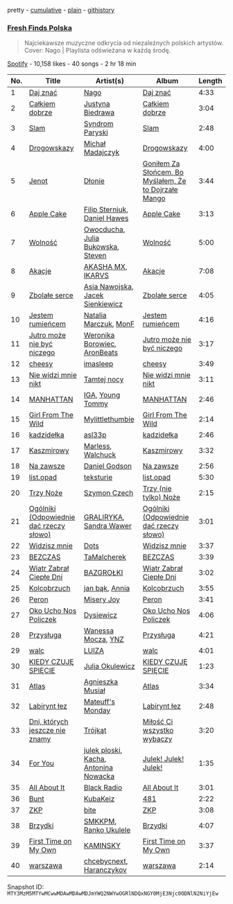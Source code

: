 pretty - [cumulative](/playlists/cumulative/37i9dQZF1DWTI0B69TStH2.md) - [plain](/playlists/plain/37i9dQZF1DWTI0B69TStH2) - [githistory](https://github.githistory.xyz/mackorone/spotify-playlist-archive/blob/main/playlists/plain/37i9dQZF1DWTI0B69TStH2)

### [Fresh Finds Polska](https://open.spotify.com/playlist/37i9dQZF1DWTI0B69TStH2)

> Najciekawsze muzyczne odkrycia od niezależnych polskich artystów\. Cover: Nago \| Playlista odświeżana w każdą środę.

[Spotify](https://open.spotify.com/user/spotify) - 10,158 likes - 40 songs - 2 hr 18 min

| No. | Title | Artist(s) | Album | Length |
|---|---|---|---|---|
| 1 | [Daj znać](https://open.spotify.com/track/27yxeNZFceBpbeKEE30ftX) | [Nago](https://open.spotify.com/artist/1SffW2FKbStzVnMBdBwSy6) | [Daj znać](https://open.spotify.com/album/6uCX9k4kJYmzOUimeEmcFu) | 4:33 |
| 2 | [Całkiem dobrze](https://open.spotify.com/track/392pL0qfU0FepYzkL22w2v) | [Justyna Biedrawa](https://open.spotify.com/artist/2jonFoAFilDQI0GmJJu3qE) | [Całkiem dobrze](https://open.spotify.com/album/2Ra39gfPYi3AaLfNnwopv5) | 3:04 |
| 3 | [Slam](https://open.spotify.com/track/27E5yq8sxohV65ATzdTWFK) | [Syndrom Paryski](https://open.spotify.com/artist/6YnAXTemIyynMlPKL2TEOv) | [Slam](https://open.spotify.com/album/5jAGi12XggZ29UvEz5gwvh) | 2:48 |
| 4 | [Drogowskazy](https://open.spotify.com/track/7J5PTOZCip4HiWap2LlpiO) | [Michał Madajczyk](https://open.spotify.com/artist/4Spwq9te7qI9GvQhHXWfLX) | [Drogowskazy](https://open.spotify.com/album/5qkxooeuMY3oZWxQGcBekE) | 4:00 |
| 5 | [Jenot](https://open.spotify.com/track/6r4PxkbuSvSfEHe25E6xqR) | [Dłonie](https://open.spotify.com/artist/3Ya6VPgR8fqYmPsvA4Icpo) | [Goniłem Za Słońcem, Bo Myślałem, Że to Dojrzałe Mango](https://open.spotify.com/album/4pI2ZUHX6OciCfKmjzwpVl) | 3:44 |
| 6 | [Apple Cake](https://open.spotify.com/track/3ngJEdR8mdQicBQn3PnSsS) | [Filip Sterniuk](https://open.spotify.com/artist/1UIsVRTEON2C0CmFKGnmOw), [Daniel Hawes](https://open.spotify.com/artist/5VGSBJHxdNEpZcI8Kx09HH) | [Apple Cake](https://open.spotify.com/album/4cXLQRQn0cOr7OQZMjvd7V) | 3:13 |
| 7 | [Wolność](https://open.spotify.com/track/5LnwQyYt33PrCwGXEA5qEY) | [Owocducha](https://open.spotify.com/artist/3l41EJwmxmOMFQWcXrkCnR), [Julia Bukowska](https://open.spotify.com/artist/2gfnTvpi4KA1kRtEDeF5uG), [Steven](https://open.spotify.com/artist/4dBlLmecgiq7Xg2tZbfVp4) | [Wolność](https://open.spotify.com/album/7FkluXOrcasBUqIeEacUoj) | 5:00 |
| 8 | [Akacje](https://open.spotify.com/track/400NyXxU3mhiraKbR6n9G9) | [AKASHA MX](https://open.spotify.com/artist/721EuEbzImpF3q72RR9rCP), [IKARVS](https://open.spotify.com/artist/2nIhOTkDDboRX6RsNMg8wg) | [Akacje](https://open.spotify.com/album/2PxOPG4hFj9tNimmLrbSm8) | 7:08 |
| 9 | [Zbolałe serce](https://open.spotify.com/track/6kGgWNW2d1VxR8MoTcqCfO) | [Asia Nawojska](https://open.spotify.com/artist/5GymgO2A0NDEhmRk5RwCi3), [Jacek Sienkiewicz](https://open.spotify.com/artist/6fcsAWZGM9kW8wcGiPRWxY) | [Zbolałe serce](https://open.spotify.com/album/20MIyb4ORaFuDkwjZdIHA2) | 4:05 |
| 10 | [Jestem rumieńcem](https://open.spotify.com/track/4UzO037yMI5kgPWdCm78sa) | [Natalia Marczuk](https://open.spotify.com/artist/5WQXxSI1Mw50K1bAo7rd62), [MonF](https://open.spotify.com/artist/2M6JiX4PKQK9Y70ONwi8Nl) | [Jestem rumieńcem](https://open.spotify.com/album/2IUxt1lxRkGaWfQffwmPDU) | 4:16 |
| 11 | [Jutro może nie być niczego](https://open.spotify.com/track/3IJW89o8NsR7UxWTX2RcBu) | [Weronika Borowiec](https://open.spotify.com/artist/3H7MczsYp9tx6jskw9kodx), [AronBeats](https://open.spotify.com/artist/5v455njudD1baLI5cX1YqJ) | [Jutro może nie być niczego](https://open.spotify.com/album/3vwONl1MxWhWrFg5Vae9z2) | 3:17 |
| 12 | [cheesy](https://open.spotify.com/track/1NUgDf56LN6DBItaWi2lUg) | [imasleep](https://open.spotify.com/artist/1hAUIs8Rpq6kpNHqlwJW4i) | [cheesy](https://open.spotify.com/album/2qKqN6kSot8uFTmhOXOfwR) | 3:49 |
| 13 | [Nie widzi mnie nikt](https://open.spotify.com/track/6Bz69QEl8AgUS61SSXlLJZ) | [Tamtej nocy](https://open.spotify.com/artist/619FPUmOS0komMkCkcupNX) | [Nie widzi mnie nikt](https://open.spotify.com/album/46ljkRnafRm9kyUxNfuEvj) | 3:11 |
| 14 | [MANHATTAN](https://open.spotify.com/track/6DIbsL72MuXNO7E2dTSVQ0) | [IGA](https://open.spotify.com/artist/194PQAWwypriEsRab3Ly6D), [Young Tommy](https://open.spotify.com/artist/2Z67lp8D7dt0YnPpMOtT2P) | [MANHATTAN](https://open.spotify.com/album/1wdoCFZpv3IHIp7jgaCfVf) | 2:46 |
| 15 | [Girl From The Wild](https://open.spotify.com/track/7lak5hFojRPht2PNx29m4s) | [Mylittlethumbie](https://open.spotify.com/artist/5lUnStpWoMbT52gHpcGFBY) | [Girl From The Wild](https://open.spotify.com/album/0eFznfdIhwgDsiFXed4wlv) | 2:14 |
| 16 | [kadzidełka](https://open.spotify.com/track/5uUhJ4nmbeqmOWlcN4KB5J) | [asl33p](https://open.spotify.com/artist/6lAdHrwad3QyDb70RvvM1g) | [kadzidełka](https://open.spotify.com/album/3aQ7oqQn3mX7Ju296WA6l5) | 2:46 |
| 17 | [Kaszmirowy](https://open.spotify.com/track/6iv6RvUxjM01slXccU9mQE) | [Marless](https://open.spotify.com/artist/4NrM1v0O7GEXrarK6Bmupl), [Walchuck](https://open.spotify.com/artist/4Xs4Ksf65oXPvR2fQguqbT) | [Kaszmirowy](https://open.spotify.com/album/3cy4RhnvjFsvvLMA1no1yA) | 3:32 |
| 18 | [Na zawsze](https://open.spotify.com/track/2LFfsvYlXYGIdb3BbAGSh3) | [Daniel Godson](https://open.spotify.com/artist/7ruGjTmqO10lSqHWRIchnU) | [Na zawsze](https://open.spotify.com/album/6M8sqtqjU0mpQgiaGqvifA) | 2:56 |
| 19 | [list.opad](https://open.spotify.com/track/11lWkrPuhAWMgjSomWNvzJ) | [teksturie](https://open.spotify.com/artist/28M2yLrJWQlQvXgpIAj6TH) | [list.opad](https://open.spotify.com/album/7j7di1DnvxZbk0h2722o16) | 5:30 |
| 20 | [Trzy Noże](https://open.spotify.com/track/5nUn2IadxSqgv7pdbGLlrT) | [Szymon Czech](https://open.spotify.com/artist/4FAuhb61qfarMmQ3NqoQmN) | [Trzy \(nie tylko\) Noże](https://open.spotify.com/album/2svbgNGHRHxNsrTfDTicQY) | 2:15 |
| 21 | [Ogólniki \(Odpowiednie dać rzeczy słowo\)](https://open.spotify.com/track/1UZgCPdJ3OV8Ocpk9BAQd9) | [GRALIRYKA](https://open.spotify.com/artist/2n4AGfHkzwXOLZhY5rxXLd), [Sandra Wawer](https://open.spotify.com/artist/5VyTe6icBugSfjZNbiavPS) | [Ogólniki \(Odpowiednie dać rzeczy słowo\)](https://open.spotify.com/album/4Ej3ynpeNHXUzgoC3ifXs5) | 3:01 |
| 22 | [Widzisz mnie](https://open.spotify.com/track/5kf9R79969jcjt1w8gB5al) | [Dots](https://open.spotify.com/artist/77dvGbzTXfYwrAYxlXFoKZ) | [Widzisz mnie](https://open.spotify.com/album/6gJxrng1LKqkkTJYYSsrux) | 3:37 |
| 23 | [BEZCZAS](https://open.spotify.com/track/1Xn34xUjxRMPGir1fyHeNR) | [TaMalcherek](https://open.spotify.com/artist/6EgQwM1v76DbNTFNYh6UiG) | [BEZCZAS](https://open.spotify.com/album/2EFHwKiB3hQ3pD4tNMwTVS) | 3:39 |
| 24 | [Wiatr Zabrał Ciepłe Dni](https://open.spotify.com/track/6rGSw36xffvcGio6zhElFr) | [BAZGROŁKI](https://open.spotify.com/artist/6009MUTEkGCSforjgcoolT) | [Wiatr Zabrał Ciepłe Dni](https://open.spotify.com/album/48GzCNjSxFbJvamAhxjhQf) | 3:02 |
| 25 | [Kolcobrzuch](https://open.spotify.com/track/1FjD4mZnFmzRBOPLOhmSSO) | [jan bąk](https://open.spotify.com/artist/57T9SrFGfjHo6NY7ISoBIr), [Annia](https://open.spotify.com/artist/2n5pRCvF7EdJuPDgeXjvPv) | [Kolcobrzuch](https://open.spotify.com/album/71Jd4iNUlZALhmZuBlaqOa) | 3:55 |
| 26 | [Peron](https://open.spotify.com/track/7FnGbdCpgtd3qpveOOeHfi) | [Misery Joy](https://open.spotify.com/artist/72fB4ZARnT6TxSh07y34Bo) | [Peron](https://open.spotify.com/album/6XmEvckv7cQ0NnAtCbNQsN) | 3:41 |
| 27 | [Oko Ucho Nos Policzek](https://open.spotify.com/track/0U5oRUNc8qAELx5rEazKMf) | [Dysiewicz](https://open.spotify.com/artist/0SLWHjVFCDrli3GvIjAOT2) | [Oko Ucho Nos Policzek](https://open.spotify.com/album/6LHnlpkIet7GEwZNQSyhdZ) | 4:06 |
| 28 | [Przysługa](https://open.spotify.com/track/4Aqzzy31X3iIMoQ4KD27U2) | [Wanessa Mocza](https://open.spotify.com/artist/67BFoJQEmB2Hi3R24FnYc5), [YNZ](https://open.spotify.com/artist/2QhhTo0DVCsEXq6zKv0wCB) | [Przysługa](https://open.spotify.com/album/32oUJC6FM85t4ep7Us4CEL) | 4:21 |
| 29 | [walc](https://open.spotify.com/track/01nED5OwIJrBxxbnq9Aa3u) | [LUIZA](https://open.spotify.com/artist/1DeNSlzrF3Y4Uwk7wGTwWX) | [walc](https://open.spotify.com/album/0shWXSSn3QPDWcUkfnm9dQ) | 4:01 |
| 30 | [KIEDY CZUJĘ SPIĘCIE](https://open.spotify.com/track/4qx38LFTUiGfqRGsdYwd72) | [Julia Okulewicz](https://open.spotify.com/artist/3232SuNz8AqHeVgEOIqsVT) | [KIEDY CZUJĘ SPIĘCIE](https://open.spotify.com/album/4W4A2LqmSJvV4nO73mocrF) | 1:23 |
| 31 | [Atlas](https://open.spotify.com/track/7IK46mcMiXgcjLIU2107MF) | [Agnieszka Musiał](https://open.spotify.com/artist/4uOBCZk1MpMzmpOnAtN8qc) | [Atlas](https://open.spotify.com/album/5KvsMl3RlM9vfg6V6zwuGv) | 3:34 |
| 32 | [Labirynt łez](https://open.spotify.com/track/6imvk6cbD9KRi8kCi6pUe1) | [Mateuff's Monday](https://open.spotify.com/artist/6uiVpp8RgrRzOiM2qa5R7O) | [Labirynt łez](https://open.spotify.com/album/6ZlMx6alwtqVQR9TLYr0xj) | 2:48 |
| 33 | [Dni, których jeszcze nie znamy](https://open.spotify.com/track/7jI8rILR2NOpc58em9Q1Bw) | [Trójkąt](https://open.spotify.com/artist/4IhkHDAnPqKRehT4IQVHJ8) | [Miłość Ci wszystko wybaczy](https://open.spotify.com/album/4GTmmSl3rc1c3ghDRKzMpq) | 3:20 |
| 34 | [For You](https://open.spotify.com/track/2vxHC1GmHpSObGZgWQisbC) | [julek ploski](https://open.spotify.com/artist/33LaRQzDVWBWqEYXtSqcb3), [Kacha](https://open.spotify.com/artist/1MXcqijfBhhY1WznU6X2er), [Antonina Nowacka](https://open.spotify.com/artist/2xV4z30ITk9LqUk1GKYlrR) | [Julek! Julek! Julek!](https://open.spotify.com/album/3P8mUVdGiD8FfvmmopQY7K) | 1:35 |
| 35 | [All About It](https://open.spotify.com/track/1vWHLyDySd9R2Vi9MAnT4D) | [Black Radio](https://open.spotify.com/artist/6yFzr6tJ20oC1CTt0MLgmw) | [All About It](https://open.spotify.com/album/62C2i60VjjASVPMVsZV7xn) | 3:01 |
| 36 | [Bunt](https://open.spotify.com/track/1iOfHVLlye4eDWO2QFgwNv) | [KubaKeiz](https://open.spotify.com/artist/41J28v59gkUqaK6zwA303k) | [481](https://open.spotify.com/album/7grlTSFQHZVc5tOvRkHP18) | 2:22 |
| 37 | [ZKP](https://open.spotify.com/track/3H5JL0EasYRnsYAVmGl0mS) | [bite](https://open.spotify.com/artist/1LYARfMTmqGB31OGSSGVPX) | [ZKP](https://open.spotify.com/album/7ILNKTXOWBtxqrrFttRpTw) | 3:08 |
| 38 | [Brzydki](https://open.spotify.com/track/5rfUk2k5dhT9LWaK5vXi7d) | [SMKKPM](https://open.spotify.com/artist/4lCX5p5WkECbLeUgUC6myj), [Ranko Ukulele](https://open.spotify.com/artist/0tfJBHQtndZAeilrnJfJSC) | [Brzydki](https://open.spotify.com/album/3rRnhYcnD13CslLb1fkYiq) | 4:07 |
| 39 | [First Time on My Own](https://open.spotify.com/track/0kAteCAIhHBMOqqxIAUuMz) | [KAMINSKY](https://open.spotify.com/artist/4nlEfxosVq4gKmlDBcOKDm) | [First Time on My Own](https://open.spotify.com/album/0eBBcy3je7QSYnaugEPJMT) | 3:37 |
| 40 | [warszawa](https://open.spotify.com/track/4cpo5G97NWQBeNbuNz1OAd) | [chcebycnext](https://open.spotify.com/artist/0v8CZqjIdNOiNrRiGsrDTN), [Haranczykov](https://open.spotify.com/artist/5oshgoJcu9dGw7fvZtQGvx) | [warszawa](https://open.spotify.com/album/5ukMQ3S4UtdtBoh7FCeQs2) | 2:14 |

Snapshot ID: `MTY3MzM5MTYwMCwwMDAwMDAwMDJmYWQ2NWYwOGRlNDQxNGY0MjE3Njc0ODNlN2NiYjEw`
